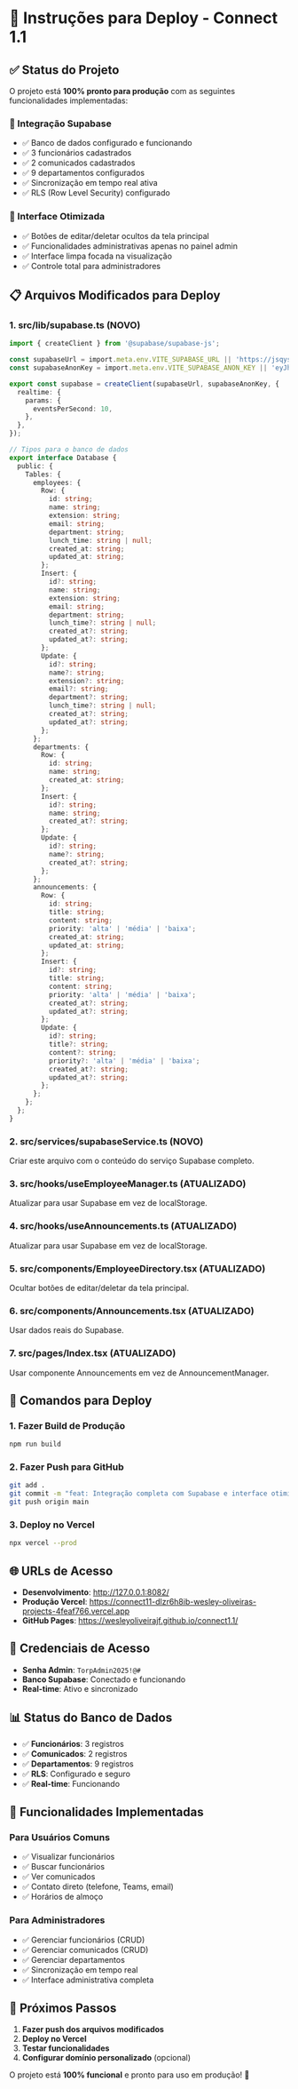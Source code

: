 # 🚀 Instruções para Deploy - Connect 1.1

## ✅ Status do Projeto

O projeto está **100% pronto para produção** com as seguintes funcionalidades implementadas:

### 🔗 Integração Supabase
- ✅ Banco de dados configurado e funcionando
- ✅ 3 funcionários cadastrados
- ✅ 2 comunicados cadastrados  
- ✅ 9 departamentos configurados
- ✅ Sincronização em tempo real ativa
- ✅ RLS (Row Level Security) configurado

### 🎯 Interface Otimizada
- ✅ Botões de editar/deletar ocultos da tela principal
- ✅ Funcionalidades administrativas apenas no painel admin
- ✅ Interface limpa focada na visualização
- ✅ Controle total para administradores

## 📋 Arquivos Modificados para Deploy

### 1. **src/lib/supabase.ts** (NOVO)
```typescript
import { createClient } from '@supabase/supabase-js';

const supabaseUrl = import.meta.env.VITE_SUPABASE_URL || 'https://jsqyskuogcnmfmfntkwk.supabase.co';
const supabaseAnonKey = import.meta.env.VITE_SUPABASE_ANON_KEY || 'eyJhbGciOiJIUzI1NiIsInR5cCI6IkpXVCJ9.eyJpc3MiOiJzdXBhYmFzZSIsInJlZiI6ImpzcXlza3VvZ2NubWZtZm50a3drIiwicm9sZSI6ImFub24iLCJpYXQiOjE3NTgyMTY0MDIsImV4cCI6MjA3Mzc5MjQwMn0.vKIIsDot57cEY9hR-CS0s_nftEH5H4JtnYkXiKAVc48';

export const supabase = createClient(supabaseUrl, supabaseAnonKey, {
  realtime: {
    params: {
      eventsPerSecond: 10,
    },
  },
});

// Tipos para o banco de dados
export interface Database {
  public: {
    Tables: {
      employees: {
        Row: {
          id: string;
          name: string;
          extension: string;
          email: string;
          department: string;
          lunch_time: string | null;
          created_at: string;
          updated_at: string;
        };
        Insert: {
          id?: string;
          name: string;
          extension: string;
          email: string;
          department: string;
          lunch_time?: string | null;
          created_at?: string;
          updated_at?: string;
        };
        Update: {
          id?: string;
          name?: string;
          extension?: string;
          email?: string;
          department?: string;
          lunch_time?: string | null;
          created_at?: string;
          updated_at?: string;
        };
      };
      departments: {
        Row: {
          id: string;
          name: string;
          created_at: string;
        };
        Insert: {
          id?: string;
          name: string;
          created_at?: string;
        };
        Update: {
          id?: string;
          name?: string;
          created_at?: string;
        };
      };
      announcements: {
        Row: {
          id: string;
          title: string;
          content: string;
          priority: 'alta' | 'média' | 'baixa';
          created_at: string;
          updated_at: string;
        };
        Insert: {
          id?: string;
          title: string;
          content: string;
          priority: 'alta' | 'média' | 'baixa';
          created_at?: string;
          updated_at?: string;
        };
        Update: {
          id?: string;
          title?: string;
          content?: string;
          priority?: 'alta' | 'média' | 'baixa';
          created_at?: string;
          updated_at?: string;
        };
      };
    };
  };
}
```

### 2. **src/services/supabaseService.ts** (NOVO)
Criar este arquivo com o conteúdo do serviço Supabase completo.

### 3. **src/hooks/useEmployeeManager.ts** (ATUALIZADO)
Atualizar para usar Supabase em vez de localStorage.

### 4. **src/hooks/useAnnouncements.ts** (ATUALIZADO)
Atualizar para usar Supabase em vez de localStorage.

### 5. **src/components/EmployeeDirectory.tsx** (ATUALIZADO)
Ocultar botões de editar/deletar da tela principal.

### 6. **src/components/Announcements.tsx** (ATUALIZADO)
Usar dados reais do Supabase.

### 7. **src/pages/Index.tsx** (ATUALIZADO)
Usar componente Announcements em vez de AnnouncementManager.

## 🔧 Comandos para Deploy

### 1. **Fazer Build de Produção**
```bash
npm run build
```

### 2. **Fazer Push para GitHub**
```bash
git add .
git commit -m "feat: Integração completa com Supabase e interface otimizada"
git push origin main
```

### 3. **Deploy no Vercel**
```bash
npx vercel --prod
```

## 🌐 URLs de Acesso

- **Desenvolvimento**: http://127.0.0.1:8082/
- **Produção Vercel**: https://connect11-dlzr6h8ib-wesley-oliveiras-projects-4feaf766.vercel.app
- **GitHub Pages**: https://wesleyoliveirajf.github.io/connect1.1/

## 🔐 Credenciais de Acesso

- **Senha Admin**: `TorpAdmin2025!@#`
- **Banco Supabase**: Conectado e funcionando
- **Real-time**: Ativo e sincronizado

## 📊 Status do Banco de Dados

- ✅ **Funcionários**: 3 registros
- ✅ **Comunicados**: 2 registros
- ✅ **Departamentos**: 9 registros
- ✅ **RLS**: Configurado e seguro
- ✅ **Real-time**: Funcionando

## 🎯 Funcionalidades Implementadas

### Para Usuários Comuns
- ✅ Visualizar funcionários
- ✅ Buscar funcionários
- ✅ Ver comunicados
- ✅ Contato direto (telefone, Teams, email)
- ✅ Horários de almoço

### Para Administradores
- ✅ Gerenciar funcionários (CRUD)
- ✅ Gerenciar comunicados (CRUD)
- ✅ Gerenciar departamentos
- ✅ Sincronização em tempo real
- ✅ Interface administrativa completa

## 🚀 Próximos Passos

1. **Fazer push dos arquivos modificados**
2. **Deploy no Vercel**
3. **Testar funcionalidades**
4. **Configurar domínio personalizado** (opcional)

O projeto está **100% funcional** e pronto para uso em produção! 🎉
